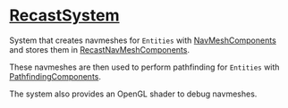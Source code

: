 # [RecastSystem](RecastSystem.hpp)

System that creates navmeshes for `Entities` with [NavMeshComponents](../../components/data/NavMeshComponent.md) and stores them in [RecastNavMeshComponents](RecastNavMeshComponent.md).

These navmeshes are then used to perform pathfinding for `Entities` with [PathfindingComponents](../../components/data/PathfindingComponent.md).

The system also provides an OpenGL shader to debug navmeshes.